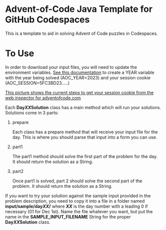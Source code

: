 # Advent-of-Code Java Template for GitHub Codespaces
This is a template to aid in solving Advent of Code puzzles in Codespaces.

# To Use
In order to download your input files, you will need to update the environment
variables. [See this documentation](https://docs.github.com/en/codespaces/managing-codespaces-for-your-organization/managing-secrets-for-your-repository-and-organization-for-github-codespaces#adding-secrets-for-a-repository)
to create a YEAR variable with the year being solved (AOC_YEAR=2023) and your 
session cookie (AOC_SESSION=5FC3BD23.....) 

[This picture shows the current steps to get your session cookie from the web inspector for adventofcode.com](https://github.com/PerryHighCS/AdventOfCode/blob/master/SessionCookie.png?raw=true)

Each __Day*XX*Solution__ class has a main method which will run your solutions.
Solutions come in 3 parts:

1. prepare

    Each class has a prepare method that will receive your input file for the 
    day. This is where you should parse that input into a form you can use.
    
2. part1

    The part1 method should solve the first part of the problem for the day.
    It should return the solution as a String.
    
3. part2

    Once part1 is solved, part 2 should solve the second part of the problem.
    It should return the solution as a String.

If you want to try your solution against the sample input provided in the
problem description, you need to copy it into a file in a folder named
__input/sample/day*XX*/__ where **_XX_** is the day number with a leading 0 if necessary
(01 for Dec 1st). Name the file whatever you want, but put the name in the
**SAMPLE_INPUT_FILENAME** String for the proper __Day*XX*Solution__ class.
